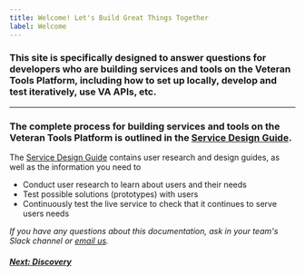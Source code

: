 ```yaml
---
title: Welcome! Let's Build Great Things Together
label: Welcome
---
```


### This site is specifically designed to answer questions for developers who are building services and tools on the Veteran Tools Platform, including how to set up locally, develop and test iteratively, use VA APIs, etc.

<hr>

### The complete process for building services and tools on the Veteran Tools Platform is outlined in the <a title="go to Service Design Guide" href="https://department-of-veterans-affairs.github.io/va-digital-service-handbook/service-design/" target="_blank">Service Design Guide</a>.

The <a title="go to Service Design Guide" href="https://department-of-veterans-affairs.github.io/va-digital-service-handbook/service-design/" target="_blank">Service Design Guide</a> contains user research and design guides, as well as the information you need to
* Conduct user research to learn about users and their needs
* Test possible solutions (prototypes) with users
* Continuously test the live service to check that it continues to serve users needs

*If you have any questions about this documentation, ask in your team's Slack channel or [email  us](mailto:elizabeth.hunt@va.gov).*

<!-- Next Button -->
<a href='../discovery/discovery-introduction'><div class="next-button"><h5 class="next-text">Next: Discovery</h5></div></a>
